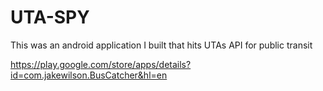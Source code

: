 UTA-SPY
=======

This was an android application I built that hits UTAs API for public transit


https://play.google.com/store/apps/details?id=com.jakewilson.BusCatcher&hl=en
